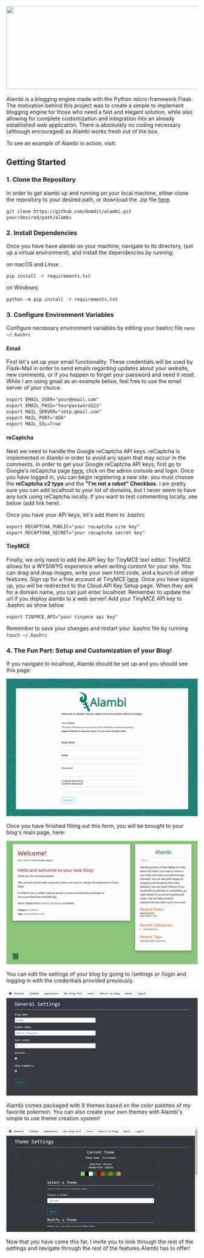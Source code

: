 <center>
<img src="https://github.com/domdit/myalambi/blob/master/static/logo.png?raw=true" height="218" width="548">
</center>

Alambi is a blogging engine made with the Python micro-framework Flask. The motivation behind this project was to create a simple to implement blogging engine for those who need a fast and elegant solution, while also allowing for complete customization and integration into an already established web application. There is absolutely no coding necessary (although encouraged) as Alambi works fresh out of the box.

To see an example of Alambi in action, visit:

## Getting Started
### 1. Clone the Repository
In order to get alambi up and running on your local machine, either clone the repository to your desired path, or download the .zip file [here](https://www.my-alambi.com/download).

```
git clone https://github.com/domdit/alambi.git your/desired/path/alambi
```

### 2. Install Dependencies
Once you have have alambi on your machine, navigate to its directory, (set up a virtual environment), and install the dependencies by running:

on macOS and Linux:
```
pip install -r requirements.txt
```
on Windows:
```
python -m pip install -r requirements.txt
```

### 3. Configure Environment Variables
Configure necessary environment variables by editing your bashrc file `nano ~/.bashrc`

#### Email
First let's set up your email functionality. These credentials will be used by Flask-Mail in order to send emails regarding updates about your website, new comments, or if you happen to forget your password and need it reset. While I am using gmail as an example below, feel free to use the email server of your choice.

```
export EMAIL_USER="your@email.com"
export EMAIL_PASS="Yourpassword123"
export MAIL_SERVER="smtp.gmail.com" 
export MAIL_PORT="456"
export MAIL_SSL=True
```

#### reCaptcha
Next we need to handle the Google reCaptcha API keys. reCaptcha is implemented in Alambi in order to avoid any spam that may occur in the comments. In order to get your Google reCaptcha API keys, first go to Google's reCaptcha page [here](https://www.google.com/recaptcha/intro/v3.html),  click on the admin console and login. Once you have logged in, you can begin registering a new site. you must choose the **reCaptcha v2 type** and the **"I'm not a robot" Checkbox**. I am pretty sure you can add localhost to your list of domains, but I never seem to have any luck using reCaptcha locally. If you want to test commenting locally, see below (add link here). 

Once you have your API keys, let's add them to .bashrc

```
export RECAPTCHA_PUBLIC="your recaptcha site key"
export RECAPTVHA_SECRET="your recaptcha secret key"
```

#### TinyMCE
Finally, we only need to add the API key for TinyMCE text editor. TinyMCE allows for a WYSIWYG experience when writing content for your site. You can drag and drop images, write your own html code, and a bunch of other features. Sign up for a free account at TinyMCE [here](https://www.tiny.cloud/signup/). Once you have signed up, you will be redirected to the Cloud API Key Setup page. When they ask for a domain name, you can just enter localhost. Remember to update the url if you deploy alambi to a web server! Add your TinyMCE API key to .bashrc as show below

```
export TINYMCE_API="your tinymce api key"
```

Remember to save your changes and restart your .bashrc file by running `touch ~/.bashrc`

### 4. The Fun Part: Setup and Customization of your Blog!

If you navigate to localhost, Alambi should be set up and you should see this page:

![](assets/initialize.png)

Once you have finished filling out this form, you will be brought to your blog's main page, here:

![](assets/home.png)

You can edit the settings of your blog by going to /settings or /login and logging in with the credentials provided previously.

![](assets/settings1.png)

Alambi comes packaged with 8 themes based on the color palettes of my favorite pokemon. You can also create your own themes with Alambi's simple to use theme creation system!

![](assets/appearance.gif)

Now that you have come this far, I invite you to look through the rest of the settings and navigate through the rest of the features Alambi has to offer!
